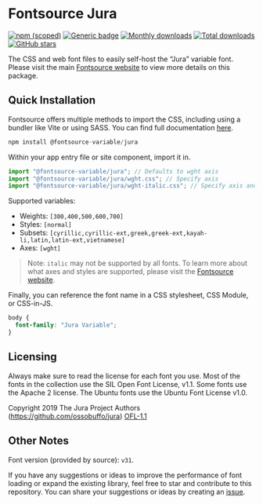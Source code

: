 # Fontsource Jura

[![npm (scoped)](https://img.shields.io/npm/v/@fontsource-variable/jura?color=brightgreen)](https://www.npmjs.com/package/@fontsource-variable/jura) [![Generic badge](https://img.shields.io/badge/fontsource-passing-brightgreen)](https://github.com/fontsource/fontsource) [![Monthly downloads](https://badgen.net/npm/dm/@fontsource-variable/jura)](https://github.com/fontsource/fontsource) [![Total downloads](https://badgen.net/npm/dt/@fontsource-variable/jura)](https://github.com/fontsource/fontsource) [![GitHub stars](https://img.shields.io/github/stars/fontsource/fontsource.svg?style=social&label=Star)](https://github.com/fontsource/fontsource/stargazers)

The CSS and web font files to easily self-host the “Jura” variable font. Please visit the main [Fontsource website](https://fontsource.org/fonts/jura) to view more details on this package.

## Quick Installation

Fontsource offers multiple methods to import the CSS, including using a bundler like Vite or using SASS. You can find full documentation [here](https://fontsource.org/docs/getting-started/introduction).

```javascript
npm install @fontsource-variable/jura
```

Within your app entry file or site component, import it in.

```javascript
import "@fontsource-variable/jura"; // Defaults to wght axis
import "@fontsource-variable/jura/wght.css"; // Specify axis
import "@fontsource-variable/jura/wght-italic.css"; // Specify axis and style
```

Supported variables:
- Weights: `[300,400,500,600,700]`
- Styles: `[normal]`
- Subsets: `[cyrillic,cyrillic-ext,greek,greek-ext,kayah-li,latin,latin-ext,vietnamese]`
- Axes: `[wght]`

> Note: `italic` may not be supported by all fonts. To learn more about what axes and styles are supported, please visit the [Fontsource website](https://fontsource.org/fonts/jura).

Finally, you can reference the font name in a CSS stylesheet, CSS Module, or CSS-in-JS.

```css
body {
  font-family: "Jura Variable";
}
```

## Licensing
Always make sure to read the license for each font you use. Most of the fonts in the collection use the SIL Open Font License, v1.1. Some fonts use the Apache 2 license. The Ubuntu fonts use the Ubuntu Font License v1.0.

Copyright 2019 The Jura Project Authors (https://github.com/ossobuffo/jura)
[OFL-1.1](http://scripts.sil.org/OFL)

## Other Notes
Font version (provided by source): `v31`.

If you have any suggestions or ideas to improve the performance of font loading or expand the existing library, feel free to star and contribute to this repository. You can share your suggestions or ideas by creating an [issue](https://github.com/fontsource/fontsource/issues).
